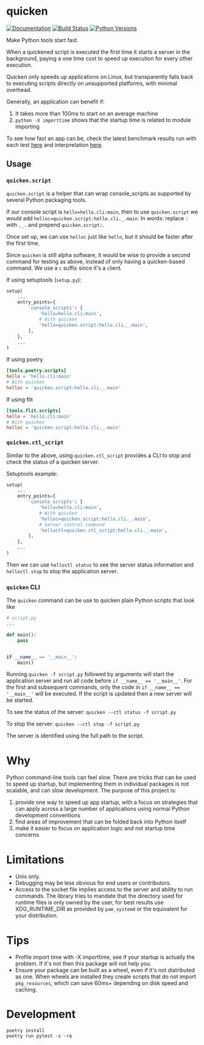 # quicken

[![Documentation](https://readthedocs.org/projects/quicken/badge/)](https://quicken.readthedocs.io/en/latest/)
[![Build Status](https://dev.azure.com/chrahunt/quicken/_apis/build/status/chrahunt.quicken?branchName=master)](https://dev.azure.com/chrahunt/quicken/_build/latest?definitionId=1&branchName=master)
[![Python Versions](https://img.shields.io/pypi/pyversions/quicken.svg)](https://pypi.org/project/quicken/)

Make Python tools start fast.

When a quickened script is executed the first time it starts a server in the
background, paying a one time cost to speed up execution for every other execution.

Quicken only speeds up applications on Linux, but transparently falls back
to executing scripts directly on unsupported platforms, with minimal overhead.

Generally, an application can benefit if:

1. It takes more than 100ms to start on an average machine
1. `python -X importtime` shows that the startup time is related to module
   importing

To see how fast an app can be, check the latest benchmark results run with each
test [here](https://dev.azure.com/chrahunt/quicken/_build/latest?definitionId=1&branchName=master) and
interpretation [here](https://github.com/chrahunt/quicken/wiki/Benchmark-interpretation).


## Usage

### `quicken.script`

`quicken.script` is a helper that can wrap console_scripts as supported by several Python packaging tools.

If our console script is `hello=hello.cli:main`, then to use `quicken.script` we would add
`helloc=quicken.script:hello.cli._.main`. In words: replace `:` with `._.` and prepend `quicken.script:`.

Once set up, we can use `helloc` just like `hello`, but it should be faster after the first time.

Since `quicken` is still alpha software, it would be wise to provide a second
command for testing as above, instead of only having a quicken-based command. We
use a `c` suffix since it's a `c`lient.

If using setuptools (`setup.py`):

```python
setup(
    ...
    entry_points={
        'console_scripts': [
            'hello=hello.cli:main',
            # With quicken
            'hello=quicken.script:hello.cli._.main',
        ],
    },
    ...
)
```

If using poetry

```toml
[tools.poetry.scripts]
hello = 'hello.cli:main'
# With quicken
helloc = 'quicken.script:hello.cli._.main'
```

If using flit

```toml
[tools.flit.scripts]
hello = 'hello.cli:main'
# With quicken
helloc = 'quicken.script:hello.cli._.main'
```

### `quicken.ctl_script`

Similar to the above, using `quicken.ctl_script` provides a CLI to stop and
check the status of a quicken server.

Setuptools example:

```python
setup(
    ...
    entry_points={
        'console_scripts': [
            'hello=hello.cli:main',
            # With quicken
            'helloc=quicken.script:hello.cli._.main',
            # Server control command
            'helloctl=quicken.ctl_script:hello.cli._.main',
        ],
    },
    ...
)
```

Then we can use `helloctl status` to see the server status information and
`helloctl stop` to stop the application server.

### `quicken` CLI

The `quicken` command can be use to quicken plain Python scripts that look like

```python
# script.py
...

def main():
    pass


if __name__ == '__main__':
    main()
```

Running `quicken -f script.py` followed by arguments will start the application server and
run all code before `if __name__ == '__main__'`. For the first and subsequent commands, only
the code in `if __name__ == '__main__'` will be executed. If the script is updated then a new
server will be started.

To see the status of the server: `quicken --ctl status -f script.py`

To stop the server: `quicken --ctl stop -f script.py`

The server is identified using the full path to the script.

# Why

Python command-line tools can feel slow. There are tricks that can be used to
speed up startup, but implementing them in individual packages is not scalable,
and can slow development. The purpose of this project is:

1. provide one way to speed up app startup, with a focus on strategies that
   can apply across a large number of applications using normal Python
   development conventions
1. find areas of improvement that can be folded back into Python itself
1. make it easier to focus on application logic and not startup time concerns

# Limitations

* Unix only.
* Debugging may be less obvious for end users or contributors.
* Access to the socket file implies access to the server and ability to run commands. The library tries to
  mandate that the directory used for runtime files is only owned by the user, for best results use
  XDG_RUNTIME_DIR as provided by `pam_systemd` or the equivalent for your distribution.

# Tips

* Profile import time with -X importtime, see if your startup is actually the
  problem. If it's not then this package will not help you.
* Ensure your package can be built as a wheel, even if it's not distributed as
  one. When wheels are installed they create scripts that do not import `pkg_resources`,
  which can save 60ms+ depending on disk speed and caching.

# Development

```
poetry install
poetry run pytest -s -ra
```
